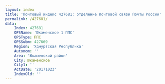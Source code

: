 ```yaml
---
layout: index
title: 'Почтовый индекс 427681: отделение почтовой связи Почты России'
permalink: /427681/
data:
    Index: 427681
    OPSName: 'Юкаменское 1 ППС'
    OPSType: ППС
    OPSSubm: 427669
    Region: 'Удмуртская Республика'
    Autonom: ''
    Area: 'Юкаменский район'
    City: Юкаменское
    City1: ''
    ActDate: '20171023'
    IndexOld: ''
---
```

